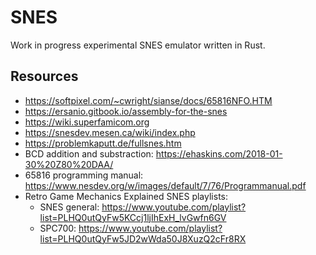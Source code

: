 # SNES
Work in progress experimental SNES emulator written in Rust.

## Resources
* https://softpixel.com/~cwright/sianse/docs/65816NFO.HTM
* https://ersanio.gitbook.io/assembly-for-the-snes
* https://wiki.superfamicom.org
* https://snesdev.mesen.ca/wiki/index.php
* https://problemkaputt.de/fullsnes.htm
* BCD addition and substraction: https://ehaskins.com/2018-01-30%20Z80%20DAA/
* 65816 programming manual: https://www.nesdev.org/w/images/default/7/76/Programmanual.pdf
* Retro Game Mechanics Explained SNES playlists:
    * SNES general: https://www.youtube.com/playlist?list=PLHQ0utQyFw5KCcj1ljIhExH_lvGwfn6GV
    * SPC700: https://www.youtube.com/playlist?list=PLHQ0utQyFw5JD2wWda50J8XuzQ2cFr8RX